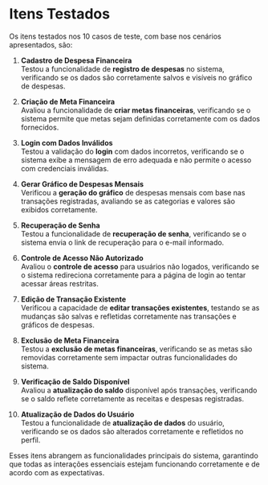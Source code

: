 # Itens Testados

Os itens testados nos 10 casos de teste, com base nos cenários apresentados, são:

1. **Cadastro de Despesa Financeira**  
   Testou a funcionalidade de **registro de despesas** no sistema, verificando se os dados são corretamente salvos e visíveis no gráfico de despesas.

2. **Criação de Meta Financeira**  
   Avaliou a funcionalidade de **criar metas financeiras**, verificando se o sistema permite que metas sejam definidas corretamente com os dados fornecidos.

3. **Login com Dados Inválidos**  
   Testou a validação do **login** com dados incorretos, verificando se o sistema exibe a mensagem de erro adequada e não permite o acesso com credenciais inválidas.

4. **Gerar Gráfico de Despesas Mensais**  
   Verificou a **geração do gráfico** de despesas mensais com base nas transações registradas, avaliando se as categorias e valores são exibidos corretamente.

5. **Recuperação de Senha**  
   Testou a funcionalidade de **recuperação de senha**, verificando se o sistema envia o link de recuperação para o e-mail informado.

6. **Controle de Acesso Não Autorizado**  
   Avaliou o **controle de acesso** para usuários não logados, verificando se o sistema redireciona corretamente para a página de login ao tentar acessar áreas restritas.

7. **Edição de Transação Existente**  
   Verificou a capacidade de **editar transações existentes**, testando se as mudanças são salvas e refletidas corretamente nas transações e gráficos de despesas.

8. **Exclusão de Meta Financeira**  
   Testou a **exclusão de metas financeiras**, verificando se as metas são removidas corretamente sem impactar outras funcionalidades do sistema.

9. **Verificação de Saldo Disponível**  
   Avaliou a **atualização do saldo** disponível após transações, verificando se o saldo reflete corretamente as receitas e despesas registradas.

10. **Atualização de Dados do Usuário**  
    Testou a funcionalidade de **atualização de dados** do usuário, verificando se os dados são alterados corretamente e refletidos no perfil.

Esses itens abrangem as funcionalidades principais do sistema, garantindo que todas as interações essenciais estejam funcionando corretamente e de acordo com as expectativas.
